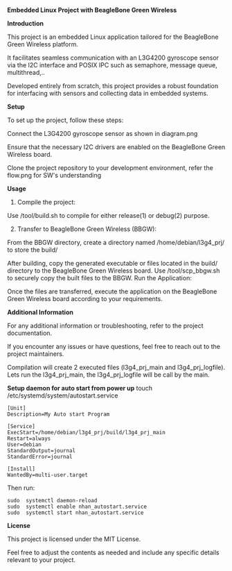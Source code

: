 **Embedded Linux Project with BeagleBone Green Wireless**

**Introduction**

This project is an embedded Linux application tailored for the BeagleBone Green Wireless platform. 

It facilitates seamless communication with an L3G4200 gyroscope sensor via the I2C interface and POSIX IPC such as semaphore, message queue, multithread,.. 

Developed entirely from scratch, this project provides a robust foundation for interfacing with sensors and collecting data in embedded systems.

**Setup**

To set up the project, follow these steps:

Connect the L3G4200 gyroscope sensor as shown in diagram.png

Ensure that the necessary I2C drivers are enabled on the BeagleBone Green Wireless board.

Clone the project repository to your development environment, refer the flow.png for SW's understanding

**Usage**

1) Compile the project:

Use /tool/build.sh to compile for either release(1) or debug(2) purpose.

2) Transfer to BeagleBone Green Wireless (BBGW):

From the BBGW directory, create a directory named /home/debian/l3g4_prj/ to store the build/

After building, copy the generated executable or files located in the build/ directory to the BeagleBone Green Wireless board.
Use /tool/scp_bbgw.sh to securely copy the built files to the BBGW.
Run the Application:

Once the files are transferred, execute the application on the BeagleBone Green Wireless board according to your requirements.

**Additional Information**

For any additional information or troubleshooting, refer to the project documentation.

If you encounter any issues or have questions, feel free to reach out to the project maintainers.

Compilation will create 2 executed files (l3g4_prj_main and l3g4_prj_logfile). Lets run the l3g4_prj_main, the l3g4_prj_logfile will be call by the main.

**Setup daemon for auto start from power up**
touch  /etc/systemd/system/autostart.service

    [Unit]
    Description=My Auto start Program

    [Service]
    ExecStart=/home/debian/l3g4_prj/build/l3g4_prj_main
    Restart=always
    User=debian
    StandardOutput=journal
    StandardError=journal

    [Install]
    WantedBy=multi-user.target

Then run:

    sudo  systemctl daemon-reload
    sudo  systemctl enable nhan_autostart.service
    sudo  systemctl start nhan_autostart.service


**License**

This project is licensed under the MIT License.

Feel free to adjust the contents as needed and include any specific details relevant to your project.

